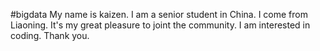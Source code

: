 #bigdata 
My name is kaizen.
I am a senior student in China.
I come from Liaoning.
It's my great pleasure to joint the community.
I am interested in coding.
Thank you.

